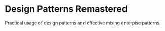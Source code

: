 # Design Patterns Remastered

Practical usage of design patterns and effective mixing enterpise patterns.